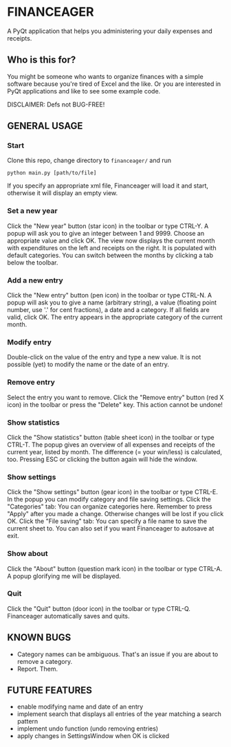 FINANCEAGER
===========

A PyQt application that helps you administering your daily expenses and receipts. 

Who is this for?
----------------
You might be someone who wants to organize finances with a simple software
because you're tired of Excel and the like. 
Or you are interested in PyQt applications and like to see some example code. 

DISCLAIMER: Defs not BUG-FREE!

GENERAL USAGE
-------------
### Start
Clone this repo, change directory to `financeager/` and run

    python main.py [path/to/file]
    
If you specify an appropriate xml file, Financeager will load it and start, otherwise it will display an empty view. 
### Set a new year
Click the "New year" button (star icon) in the toolbar or type CTRL-Y. A popup will ask you to give an integer between 1 and 9999. Choose an appropriate value and click OK. The view now displays the current month with expenditures on the left and receipts on the right. It is populated with default categories. You can switch between the months by clicking a tab below the toolbar. 
### Add a new entry
Click the "New entry" button (pen icon) in the toolbar or type CTRL-N. A popup will ask you to give a name (arbitrary string), a value (floating point number, use '.' for cent fractions), a date and a category. If all fields are valid, click OK. The entry appears in the appropriate category of the current month. 
### Modify entry
Double-click on the value of the entry and type a new value. It is not
possible (yet) to modify the name or the date of an entry. 
### Remove entry
Select the entry you want to remove. Click the "Remove entry" button (red X icon) in the toolbar or press the "Delete" key. This action cannot be undone!
### Show statistics
Click the "Show statistics" button (table sheet icon) in the toolbar or type
CTRL-T. The popup gives an overview of all expenses and receipts of the
current year, listed by month. The difference (= your win/less) is
calculated, too. Pressing ESC or clicking the button again will hide the
window. 
### Show settings
Click the "Show settings" button (gear icon) in the toolbar or type CTRL-E.
In the popup you can modify category and file saving settings. 
Click the "Categories" tab: 
You can organize categories here. Remember to press "Apply" after you
made a change. Otherwise changes will be lost if you click OK.
Click the "File saving" tab:
You can specify a file name to save the current sheet to. You can also
set if you want Financeager to autosave at exit.
### Show about
Click the "About" button (question mark icon) in the toolbar or type
CTRL-A. A popup glorifying me will be displayed.
### Quit
Click the "Quit" button (door icon) in the toolbar or type CTRL-Q.
Financeager automatically saves and quits.


KNOWN BUGS
----------
- Category names can be ambiguous. That's an issue if you are about to remove a category. 
- Report. Them. 

FUTURE FEATURES
---------------
- enable modifying name and date of an entry
- implement search that displays all entries of the year matching a search pattern
- implement undo function (undo removing entries)
- apply changes in SettingsWindow when OK is clicked

